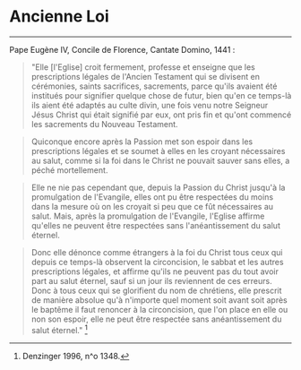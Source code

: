 # Ancienne Loi

***

Pape Eugène IV, Concile de Florence, Cantate Domino, 1441 :

> "Elle [l'Eglise] croit fermement, professe et enseigne que les prescriptions légales de l'Ancien Testament qui se divisent en cérémonies, saints sacrifices, sacrements, parce qu'ils avaient été institués pour signifier quelque chose de futur, bien qu'en ce temps-là ils aient été adaptés au culte divin, une fois venu notre Seigneur Jésus Christ qui était signifié par eux, ont pris fin et qu'ont commencé les sacrements du Nouveau Testament. 

> Quiconque encore après la Passion met son espoir dans les prescriptions légales et se soumet à elles en les croyant nécessaires au salut, comme si la foi dans le Christ ne pouvait sauver sans elles, a péché mortellement. 

> Elle ne nie pas cependant que, depuis la Passion du Christ jusqu'à la promulgation de l'Evangile, elles ont pu être respectées du moins dans la mesure où on les croyait si peu que ce fût nécessaires au salut. Mais, après la promulgation de l'Evangile, l'Eglise affirme qu'elles ne peuvent être respectées sans l'anéantissement du salut éternel. 

> Donc elle dénonce comme étrangers à la foi du Christ tous ceux qui depuis ce temps-là observent la circoncision, le sabbat et les autres prescriptions légales, et affirme qu'ils ne peuvent pas du tout avoir part au salut éternel, sauf si un jour ils reviennent de ces erreurs. Donc à tous ceux qui se glorifient du nom de chrétiens, elle prescrit de manière absolue qu'à n'importe quel moment soit avant soit après le baptême il faut renoncer à la circoncision, que l'on place en elle ou non son espoir, elle ne peut être respectée sans anéantissement du salut éternel." [^1]

[^1]: Denzinger 1996, n^o 1348.

